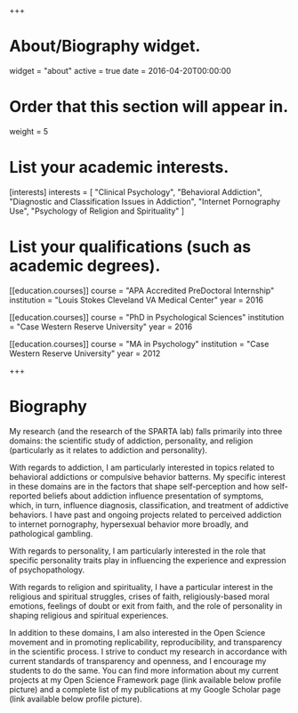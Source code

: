 +++
# About/Biography widget.
widget = "about"
active = true
date = 2016-04-20T00:00:00

# Order that this section will appear in.
weight = 5

# List your academic interests.
[interests]
  interests = [
    "Clinical Psychology",
    "Behavioral Addiction",
    "Diagnostic and Classification Issues in Addiction",
    "Internet Pornography Use",
    "Psychology of Religion and Spirituality"
  ]

# List your qualifications (such as academic degrees).
[[education.courses]]
  course = "APA Accredited PreDoctoral Internship"
  institution = "Louis Stokes Cleveland VA Medical Center"
  year = 2016

[[education.courses]]
  course = "PhD in Psychological Sciences"
  institution = "Case Western Reserve University"
  year = 2016

[[education.courses]]
  course = "MA in Psychology"
  institution = "Case Western Reserve University"
  year = 2012

 
+++

# Biography

My research (and the research of the SPARTA lab) falls primarily into three domains: the scientific study of addiction, personality, and religion (particularly as it relates to addiction and personality).

With regards to addiction, I am particularly interested in topics related to behavioral addictions or compulsive behavior batterns. My specific interest in these domains are in the factors that shape self-perception and how self-reported beliefs about addiction influence presentation of symptoms, which, in turn, influence diagnosis, classification, and treatment of addictive behaviors.  I have past and ongoing projects related to perceived addiction to internet pornography, hypersexual behavior more broadly, and pathological gambling.  

With regards to personality, I am particularly interested in the role that specific personality traits play in influencing the experience and expression of psychopathology.

With regards to religion and spirituality, I have a particular interest in the religious and spiritual struggles, crises of faith, religiously-based moral emotions, feelings of doubt or exit from faith, and the role of personality in shaping religious and spiritual experiences.  

In addition to these domains, I am also interested in the Open Science movement and in promoting replicability, reproducibility, and transparency in the scientific process.  I strive to conduct my research in accordance with current standards of transparency and openness, and I encourage my students to do the same. You can find more information about my current projects at my Open Science Framework page (link available below profile picture) and a complete list of my publications at my Google Scholar page (link available below profile picture).

 
